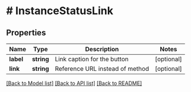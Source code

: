 # # InstanceStatusLink

## Properties

Name | Type | Description | Notes
------------ | ------------- | ------------- | -------------
**label** | **string** | Link caption for the button | [optional]
**link** | **string** | Reference URL instead of method | [optional]

[[Back to Model list]](../../README.md#models) [[Back to API list]](../../README.md#endpoints) [[Back to README]](../../README.md)
